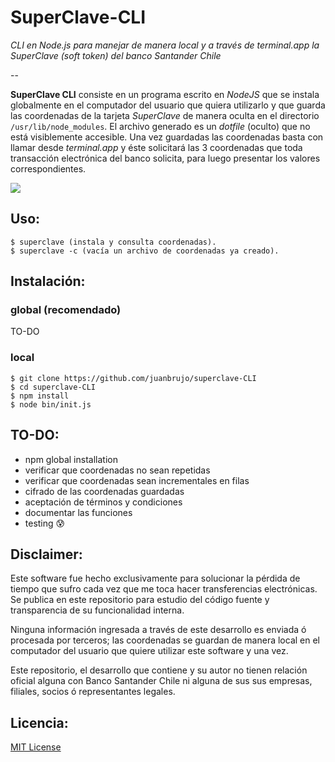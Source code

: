 # SuperClave-CLI

*CLI en Node.js para manejar de manera local y a través de terminal.app la SuperClave (soft token) del banco Santander Chile*

--

**SuperClave CLI** consiste en un programa escrito en *NodeJS* que se instala globalmente en el computador del usuario que quiera utilizarlo y que guarda las coordenadas de la tarjeta *SuperClave* de manera oculta en el directorio `/usr/lib/node_modules`. El archivo generado es un *dotfile* (oculto) que no está visiblemente accesible. Una vez guardadas las coordenadas basta con llamar desde *terminal.app* y éste solicitará las 3 coordenadas que toda transacción electrónica del banco solicita, para luego presentar los valores correspondientes.

![](https://dl.dropboxusercontent.com/u/3522/superclave-CLI.png)

## Uso:

```
$ superclave (instala y consulta coordenadas).
$ superclave -c (vacía un archivo de coordenadas ya creado).
```

## Instalación:

### global (recomendado)

TO-DO

### local

```
$ git clone https://github.com/juanbrujo/superclave-CLI
$ cd superclave-CLI
$ npm install
$ node bin/init.js
```

## TO-DO:

- npm global installation
- verificar que coordenadas no sean repetidas
- verificar que coordenadas sean incrementales en filas
- cifrado de las coordenadas guardadas
- aceptación de términos y condiciones
- documentar las funciones
- testing 😰

## Disclaimer:

Este software fue hecho exclusivamente para solucionar la pérdida de tiempo que sufro cada vez que me toca hacer transferencias electrónicas. Se publica en este repositorio para estudio del código fuente y transparencia de su funcionalidad interna.

Ninguna información ingresada a través de este desarrollo es enviada ó procesada por terceros; las coordenadas se guardan de manera local en el computador del usuario que quiere utilizar este software y una vez.

Este repositorio, el desarrollo que contiene y su autor no tienen relación oficial alguna con Banco Santander Chile ni alguna de sus sus empresas, filiales, socios ó representantes legales. 

## Licencia:

[MIT License](https://github.com/juanbrujo/superclave-CLI/blob/master/LICENSE)